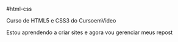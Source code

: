 #html-css

Curso de HTML5 e CSS3 do CursoemVideo

Estou aprendendo a criar sites e agora vou gerenciar meus repost
